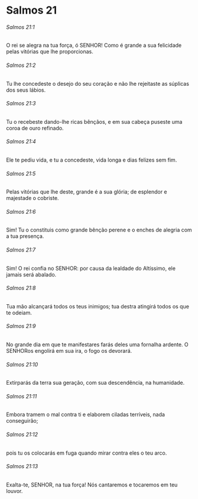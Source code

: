 # Salmos 21

###### Salmos 21:1

O rei se alegra na tua força, ó SENHOR! Como é grande a sua felicidade pelas vitórias que lhe proporcionas.

###### Salmos 21:2

Tu lhe concedeste o desejo do seu coração e não lhe rejeitaste as súplicas dos seus lábios.

###### Salmos 21:3

Tu o recebeste dando-lhe ricas bênçãos, e em sua cabeça puseste uma coroa de ouro refinado.

###### Salmos 21:4

Ele te pediu vida, e tu a concedeste, vida longa e dias felizes sem fim.

###### Salmos 21:5

Pelas vitórias que lhe deste, grande é a sua glória; de esplendor e majestade o cobriste.

###### Salmos 21:6

Sim! Tu o constituis como grande bênção perene e o enches de alegria com a tua presença.

###### Salmos 21:7

Sim! O rei confia no SENHOR: por causa da lealdade do Altíssimo, ele jamais será abalado.

###### Salmos 21:8

Tua mão alcançará todos os teus inimigos; tua destra atingirá todos os que te odeiam.

###### Salmos 21:9

No grande dia em que te manifestares farás deles uma fornalha ardente. O SENHORos engolirá em sua ira, o fogo os devorará.

###### Salmos 21:10

Extirparás da terra sua geração, com sua descendência, na humanidade.

###### Salmos 21:11

Embora tramem o mal contra ti e elaborem ciladas terríveis, nada conseguirão;

###### Salmos 21:12

pois tu os colocarás em fuga quando mirar contra eles o teu arco.

###### Salmos 21:13

Exalta-te, SENHOR, na tua força! Nós cantaremos e tocaremos em teu louvor.

